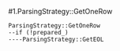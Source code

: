 #1.ParsingStrategy::GetOneRow

```
ParsingStrategy::GetOneRow
--if (!prepared_) 
----ParsingStrategy::GetEOL
```